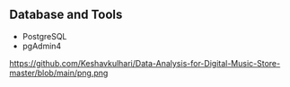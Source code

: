 ## Database and Tools
+ PostgreSQL
+ pgAdmin4

https://github.com/Keshavkulhari/Data-Analysis-for-Digital-Music-Store-master/blob/main/png.png
